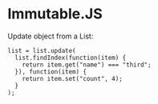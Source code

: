 # Immutable.JS

Update object from a List:

```
list = list.update(
  list.findIndex(function(item) { 
    return item.get("name") === "third"; 
  }), function(item) {
    return item.set("count", 4);
  }
);
```
